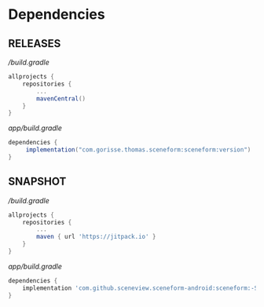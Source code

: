 # Dependencies


## RELEASES

*/build.gradle*
```gradle
allprojects {
    repositories {
        ...
        mavenCentral()
    }
}
```

*app/build.gradle*
```gradle
dependencies {
     implementation("com.gorisse.thomas.sceneform:sceneform:version")
}
```


## SNAPSHOT

*/build.gradle*
```gradle
allprojects {
    repositories {
        ...
        maven { url 'https://jitpack.io' }
    }
}
```

*app/build.gradle*
```gradle
dependencies {
    implementation 'com.github.sceneview.sceneform-android:sceneform:-SNAPSHOT'
}
```